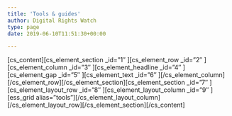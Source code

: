 ```yaml
---
title: 'Tools & guides'
author: Digital Rights Watch
type: page
date: 2019-06-10T11:51:30+00:00

---
```

\[cs\_content\]\[cs\_element\_section \_id=&#8221;1&#8243; \]\[cs\_element\_row \_id=&#8221;2&#8243; \]\[cs\_element\_column \_id=&#8221;3&#8243; \]\[cs\_element\_headline \_id=&#8221;4&#8243; \]\[cs\_element\_gap \_id=&#8221;5&#8243; \]\[cs\_element\_text \_id=&#8221;6&#8243; \]\[/cs\_element\_column\]\[/cs\_element\_row\]\[/cs\_element\_section\]\[cs\_element\_section \_id=&#8221;7&#8243; \]\[cs\_element\_layout\_row \_id=&#8221;8&#8243; \]\[cs\_element\_layout\_column \_id=&#8221;9&#8243; \]\[ess\_grid alias=&#8221;tools&#8221;\]\[/cs\_element\_layout\_column\]\[/cs\_element\_layout\_row\]\[/cs\_element\_section\]\[/cs\_content\]
